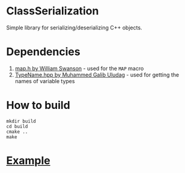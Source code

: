 # ClassSerialization
Simple library for serializing/deserializing C++ objects.

# Dependencies
1. [map.h by William Swanson](https://github.com/swansontec/map-macro) - used for the `MAP` macro
2. [TypeName.hpp by Muhammed Galib Uludag](https://github.com/mguludag/TypeName) - used for getting the names of variable types

# How to build
```
mkdir build
cd build
cmake ..
make
```

# [Example](https://github.com/DangeL187/ClassSerialization/tree/main/test/main.cpp)
